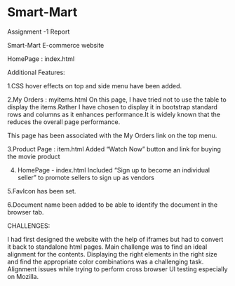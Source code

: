 # Smart-Mart

Assignment -1 Report 

Smart-Mart E-commerce website

HomePage : index.html

Additional Features: 

1.CSS hover effects on top and side menu have been added.

2.My Orders : myitems.html 
On this page, I have tried not to use the table to display the items.Rather I have chosen to display it in bootstrap standard rows and columns as it enhances performance.It is widely known that the <table> reduces the overall page performance.


This page has been associated with the My Orders link on the top menu.
   


3.Product Page : item.html
Added “Watch Now” button and link for buying the movie product

4. HomePage - index.html
Included “Sign up to become an individual seller” to promote sellers to sign up as vendors

5.FavIcon has been set.

6.Document name been added to be able to identify the document in the browser tab.




CHALLENGES:

 I had first designed the website with the help of iframes but had to convert it back to standalone html pages.
Main challenge was to find an ideal alignment for the contents.
Displaying the right elements in the right size and find the appropriate color combinations was a challenging task.
Alignment issues while trying to perform cross browser UI testing especially on Mozilla.
 

